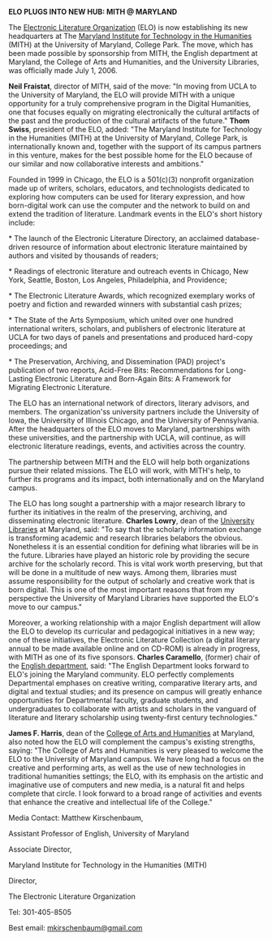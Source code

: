 **ELO PLUGS INTO NEW HUB: MITH @ MARYLAND**

The [Electronic Literature Organization](http://www.eliterature.org) (ELO) is now establishing its new headquarters at The [Maryland Institute for Technology in the Humanities](http://www.mith.umd.edu) (MITH) at the University of Maryland, College Park. The move, which has been made possible by sponsorship from MITH, the English department at Maryland, the College of Arts and Humanities, and the University Libraries, was officially made July 1, 2006.

**Neil Fraistat**, director of MITH, said of the move: "In moving from UCLA to the University of Maryland, the ELO will provide MITH with a unique opportunity for a truly comprehensive program in the Digital Humanities, one that focuses equally on migrating electronically the cultural artifacts of the past and the production of the cultural artifacts of the future." **Thom Swiss**, president of the ELO, added: "The Maryland Institute for Technology in the Humanities (MITH) at the University of Maryland, College Park, is internationally known and, together with the support of its campus partners in this venture, makes for the best possible home for the ELO because of our similar and now collaborative interests and ambitions."

Founded in 1999 in Chicago, the ELO is a 501(c)(3) nonprofit organization made up of writers, scholars, educators, and technologists dedicated to exploring how computers can be used for literary expression, and how born-digital work can use the computer and the network to build on and extend the tradition of literature. Landmark events in the ELO's short history include:

\* The launch of the Electronic Literature Directory, an acclaimed database-driven resource of information about electronic literature maintained by authors and visited by thousands of readers;

\* Readings of electronic literature and outreach events in Chicago, New York, Seattle, Boston, Los Angeles, Philadelphia, and Providence;

\* The Electronic Literature Awards, which recognized exemplary works of poetry and fiction and rewarded winners with substantial cash prizes;

\* The State of the Arts Symposium, which united over one hundred international writers, scholars, and publishers of electronic literature at UCLA for two days of panels and presentations and produced hard-copy proceedings; and

\* The Preservation, Archiving, and Dissemination (PAD) project's publication of two reports, Acid-Free Bits: Recommendations for Long-Lasting Electronic Literature and Born-Again Bits: A Framework for Migrating Electronic Literature.

The ELO has an international network of directors, literary advisors, and members. The organization'ss university partners include the University of Iowa, the University of Illinois Chicago, and the University of Pennsylvania. After the headquarters of the ELO moves to Maryland, partnerships with these universities, and the partnership with UCLA, will continue, as will electronic literature readings, events, and activities across the country.

The partnership between MITH and the ELO will help both organizations pursue their related missions. The ELO will work, with MITH's help, to further its programs and its impact, both internationally and on the Maryland campus.

The ELO has long sought a partnership with a major research library to further its initiatives in the realm of the preserving, archiving, and disseminating electronic literature. **Charles Lowry**, dean of the [University Libraries](http://www.lib.umd.edu) at Maryland, said: "To say that the scholarly information exchange is transforming academic and research libraries belabors the obvious. Nonetheless it is an essential condition for defining what libraries will be in the future. Libraries have played an historic role by providing the secure archive for the scholarly record. This is vital work worth preserving, but that will be done in a multitude of new ways. Among them, libraries must assume responsibility for the output of scholarly and creative work that is born digital. This is one of the most important reasons that from my perspective the University of Maryland Libraries have supported the ELO's move to our campus."

Moreover, a working relationship with a major English department will allow the ELO to develop its curricular and pedagogical initiatives in a new way; one of these initiatives, the Electronic Literature Collection (a digital literary annual to be made available online and on CD-ROM) is already in progress, with MITH as one of its five sponsors. **Charles Caramello**, (former) chair of the [English department](http://www.english.umd.edu), said: "The English Department looks forward to ELO's joining the Maryland community. ELO perfectly complements Departmental emphases on creative writing, comparative literary arts, and digital and textual studies; and its presence on campus will greatly enhance opportunities for Departmental faculty, graduate students, and undergraduates to collaborate with artists and scholars in the vanguard of literature and literary scholarship using twenty-first century technologies."

**James F. Harris**, dean of the [College of Arts and Humanities](http://www.arhu.umd.edu) at Maryland, also noted how the ELO will complement the campus's existing strengths, saying: "The College of Arts and Humanities is very pleased to welcome the ELO to the University of Maryland campus. We have long had a focus on the creative and performing arts, as well as the use of new technologies in traditional humanities settings; the ELO, with its emphasis on the artistic and imaginative use of computers and new media, is a natural fit and helps complete that circle. I look forward to a broad range of activities and events that enhance the creative and intellectual life of the College."

Media Contact: Matthew Kirschenbaum,

Assistant Professor of English, University of Maryland

Associate Director,

Maryland Institute for Technology in the Humanities (MITH)

Director,

The Electronic Literature Organization

Tel: 301-405-8505

Best email: mkirschenbaum@gmail.com